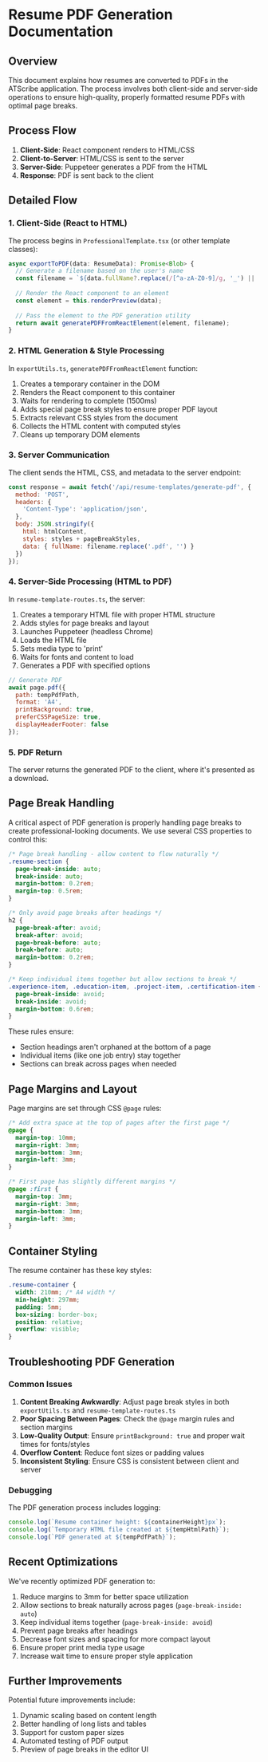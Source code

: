 # Resume PDF Generation Documentation

## Overview

This document explains how resumes are converted to PDFs in the ATScribe application. The process involves both client-side and server-side operations to ensure high-quality, properly formatted resume PDFs with optimal page breaks.

## Process Flow

1. **Client-Side**: React component renders to HTML/CSS
2. **Client-to-Server**: HTML/CSS is sent to the server
3. **Server-Side**: Puppeteer generates a PDF from the HTML
4. **Response**: PDF is sent back to the client

## Detailed Flow

### 1. Client-Side (React to HTML)

The process begins in `ProfessionalTemplate.tsx` (or other template classes):

```javascript
async exportToPDF(data: ResumeData): Promise<Blob> {
  // Generate a filename based on the user's name
  const filename = `${data.fullName?.replace(/[^a-zA-Z0-9]/g, '_') || 'Resume'}_${new Date().toISOString().split('T')[0]}.pdf`;
  
  // Render the React component to an element
  const element = this.renderPreview(data);
  
  // Pass the element to the PDF generation utility
  return await generatePDFFromReactElement(element, filename);
}
```

### 2. HTML Generation & Style Processing

In `exportUtils.ts`, `generatePDFFromReactElement` function:

1. Creates a temporary container in the DOM
2. Renders the React component to this container
3. Waits for rendering to complete (1500ms)
4. Adds special page break styles to ensure proper PDF layout
5. Extracts relevant CSS styles from the document
6. Collects the HTML content with computed styles
7. Cleans up temporary DOM elements

### 3. Server Communication

The client sends the HTML, CSS, and metadata to the server endpoint:

```javascript
const response = await fetch('/api/resume-templates/generate-pdf', {
  method: 'POST',
  headers: {
    'Content-Type': 'application/json',
  },
  body: JSON.stringify({
    html: htmlContent,
    styles: styles + pageBreakStyles,
    data: { fullName: filename.replace('.pdf', '') }
  })
});
```

### 4. Server-Side Processing (HTML to PDF)

In `resume-template-routes.ts`, the server:

1. Creates a temporary HTML file with proper HTML structure
2. Adds styles for page breaks and layout
3. Launches Puppeteer (headless Chrome)
4. Loads the HTML file
5. Sets media type to 'print'
6. Waits for fonts and content to load
7. Generates a PDF with specified options

```javascript
// Generate PDF
await page.pdf({
  path: tempPdfPath,
  format: 'A4',
  printBackground: true,
  preferCSSPageSize: true,
  displayHeaderFooter: false
});
```

### 5. PDF Return

The server returns the generated PDF to the client, where it's presented as a download.

## Page Break Handling

A critical aspect of PDF generation is properly handling page breaks to create professional-looking documents. We use several CSS properties to control this:

```css
/* Page break handling - allow content to flow naturally */
.resume-section {
  page-break-inside: auto;
  break-inside: auto;
  margin-bottom: 0.2rem;
  margin-top: 0.5rem;
}

/* Only avoid page breaks after headings */
h2 {
  page-break-after: avoid;
  break-after: avoid;
  page-break-before: auto;
  break-before: auto;
  margin-bottom: 0.2rem;
}

/* Keep individual items together but allow sections to break */
.experience-item, .education-item, .project-item, .certification-item {
  page-break-inside: avoid;
  break-inside: avoid;
  margin-bottom: 0.6rem;
}
```

These rules ensure:
- Section headings aren't orphaned at the bottom of a page
- Individual items (like one job entry) stay together
- Sections can break across pages when needed

## Page Margins and Layout

Page margins are set through CSS `@page` rules:

```css
/* Add extra space at the top of pages after the first page */
@page {
  margin-top: 10mm;
  margin-right: 3mm;
  margin-bottom: 3mm;
  margin-left: 3mm;
}

/* First page has slightly different margins */
@page :first {
  margin-top: 3mm;
  margin-right: 3mm;
  margin-bottom: 3mm;
  margin-left: 3mm;
}
```

## Container Styling

The resume container has these key styles:

```css
.resume-container {
  width: 210mm; /* A4 width */
  min-height: 297mm;
  padding: 5mm;
  box-sizing: border-box;
  position: relative;
  overflow: visible;
}
```

## Troubleshooting PDF Generation

### Common Issues

1. **Content Breaking Awkwardly**: Adjust page break styles in both `exportUtils.ts` and `resume-template-routes.ts`
2. **Poor Spacing Between Pages**: Check the `@page` margin rules and section margins
3. **Low-Quality Output**: Ensure `printBackground: true` and proper wait times for fonts/styles
4. **Overflow Content**: Reduce font sizes or padding values
5. **Inconsistent Styling**: Ensure CSS is consistent between client and server

### Debugging

The PDF generation process includes logging:

```javascript
console.log(`Resume container height: ${containerHeight}px`);
console.log(`Temporary HTML file created at ${tempHtmlPath}`);
console.log(`PDF generated at ${tempPdfPath}`);
```

## Recent Optimizations

We've recently optimized PDF generation to:

1. Reduce margins to 3mm for better space utilization
2. Allow sections to break naturally across pages (`page-break-inside: auto`)
3. Keep individual items together (`page-break-inside: avoid`)
4. Prevent page breaks after headings
5. Decrease font sizes and spacing for more compact layout
6. Ensure proper print media type usage
7. Increase wait time to ensure proper style application

## Further Improvements

Potential future improvements include:

1. Dynamic scaling based on content length
2. Better handling of long lists and tables
3. Support for custom paper sizes
4. Automated testing of PDF output
5. Preview of page breaks in the editor UI 